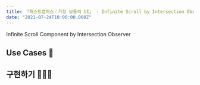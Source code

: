 ```yaml
---
title: 「패스트캠퍼스：가장 보통의 UI」 - Infinite Scroll by Intersection Observer
date: "2021-07-24T10:00:00.000Z"
---
```


Infinite Scroll Component by Intersection Observer

<!-- more -->


## Use Cases 🚸

## 구현하기 👨🏻‍💻
